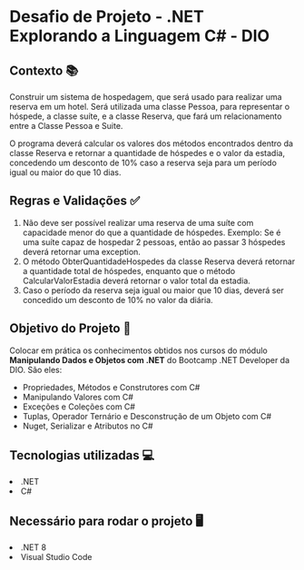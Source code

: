 # Desafio de Projeto - .NET Explorando a Linguagem C# - DIO

## Contexto 📚
<p>Construir um sistema de hospedagem, que será usado para realizar uma reserva em um hotel. Será utilizada uma classe Pessoa, para representar o hóspede, a classe suíte, e a classe Reserva, que fará um relacionamento entre a Classe Pessoa e Suite.</p>
<p>O programa deverá calcular os valores dos métodos encontrados dentro da classe Reserva e retornar a quantidade de hóspedes e o valor da estadia, concedendo um desconto de 10% caso a reserva seja para um período igual ou maior do que 10 dias.</p>  

## Regras e Validações ✅
<ol>
  <li>Não deve ser possível realizar uma reserva de uma suíte com capacidade menor do que a quantidade de hóspedes. Exemplo: Se é uma suíte capaz de hospedar 2 pessoas, então ao passar 3 hóspedes deverá retornar uma exception.</li>
  <li>O método ObterQuantidadeHospedes da classe Reserva deverá retornar a quantidade total de hóspedes, enquanto que o método CalcularValorEstadia deverá retornar o valor total da estadia.</li>
  <li>Caso o período da reserva seja igual ou maior que 10 dias, deverá ser concedido um desconto de 10% no valor da diária.</li>
</ol>

## Objetivo do Projeto 🚀
<p>Colocar em prática os conhecimentos obtidos nos cursos do módulo <strong>Manipulando Dados e Objetos com .NET</strong> do Bootcamp .NET Developer da DIO. São eles:</p>
<ul>
  <li>Propriedades, Métodos e Construtores com C#</li>
  <li>Manipulando Valores com C#</li>
  <li>Exceções e Coleções com C#</li>
  <li>Tuplas, Operador Ternário e Desconstrução de um Objeto com C#</li>
  <li>Nuget, Serializar e Atributos no C#</li>
</ul>

## Tecnologias utilizadas 💻
<li>.NET</li>
<li>C#</li>

## Necessário para rodar o projeto 🖥️
<li>.NET 8</li>
<li>Visual Studio Code</li>

